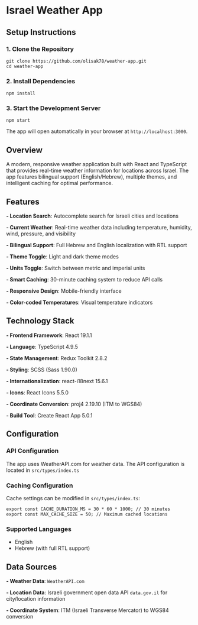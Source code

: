 # Israel Weather App

## Setup Instructions

### 1. Clone the Repository

```
git clone https://github.com/olisak78/weather-app.git
cd weather-app
```

### 2. Install Dependencies

```
npm install
```

### 3. Start the Development Server

```
npm start
```

The app will open automatically in your browser at `http://localhost:3000`.

## Overview

A modern, responsive weather application built with React and TypeScript that provides real-time weather information for locations across Israel. The app features bilingual support (English/Hebrew), multiple themes, and intelligent caching for optimal performance.

## Features

**- Location Search**: Autocomplete search for Israeli cities and locations

**- Current Weather**: Real-time weather data including temperature, humidity, wind, pressure, and visibility

**- Bilingual Support**: Full Hebrew and English localization with RTL support

**- Theme Toggle**: Light and dark theme modes

**- Units Toggle**: Switch between metric and imperial units

**- Smart Caching**: 30-minute caching system to reduce API calls

**- Responsive Design**: Mobile-friendly interface

**- Color-coded Temperatures**: Visual temperature indicators

## Technology Stack

**- Frontend Framework**: React 19.1.1

**- Language**: TypeScript 4.9.5

**- State Management**: Redux Toolkit 2.8.2

**- Styling**: SCSS (Sass 1.90.0)

**- Internationalization**: react-i18next 15.6.1

**- Icons**: React Icons 5.5.0

**- Coordinate Conversion**: proj4 2.19.10 (ITM to WGS84)

**- Build Tool**: Create React App 5.0.1

## Configuration

### API Configuration

The app uses WeatherAPI.com for weather data. The API configuration is located in `src/types/index.ts`

### Caching Configuration

Cache settings can be modified in `src/types/index.ts`:

```
export const CACHE_DURATION_MS = 30 * 60 * 1000; // 30 minutes
export const MAX_CACHE_SIZE = 50; // Maximum cached locations
```

### Supported Languages

- English
- Hebrew (with full RTL support)

## Data Sources

**- Weather Data**: `WeatherAPI.com`

**- Location Data**: Israeli government open data API `data.gov.il` for city/location information

**- Coordinate System**: ITM (Israeli Transverse Mercator) to WGS84 conversion
